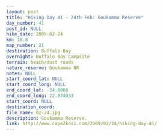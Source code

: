 ```yaml
---
layout: post
title: "Hiking Day 41 - 24th Feb: Goukamma Reserve"
day_number: 41
post_id: NULL
hike_date: 2009-02-24
km: 18.8
map_number: 21
destination: Buffalo Bay
overnight: Buffalo Bay Campsite
terrain: beach/dust roads
nature_reserve: Goukamma NR
notes: NULL
start_coord_lat: NULL
start_coord_long: NULL
end_coord_lat: -34.0866
end_coord_long: 22.974033
start_coord: NULL
destination_coord: 
file_name: 02-24.jpg
description: Goukamma Reserve.
link: http://www.cape2kosi.com/2009/02/24/hiking-day-41/
---
```


